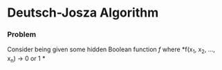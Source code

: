 <h1> Deutsch-Josza Algorithm </h1>

<h3>Problem</h3>
  
Consider being given some hidden Boolean function *f* where *f(x<sub>1</sub>, x<sub>2</sub>, ..., x<sub>n</sub>) &#8594; 0 or 1 *
